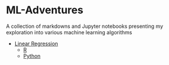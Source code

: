 # ML-Adventures
A collection of markdowns and Jupyter notebooks presenting my exploration into various machine learning algorithms

* [Linear Regression](https://github.com/OdinTech3/ML-Adventures/blob/master/LinearRegression/LinearRegression.ipynb)
  * [R](https://github.com/OdinTech3/ML-Adventures/blob/master/LinearRegression/LinearRegression_R.ipynb)
  * [Python](https://github.com/OdinTech3/ML-Adventures/blob/master/LinearRegression/LinearRegression_Python.ipynb)

